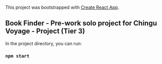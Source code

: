 This project was bootstrapped with [Create React App](https://github.com/facebook/create-react-app).

## Book Finder - Pre-work solo project for Chingu Voyage - Project (Tier 3)

In the project directory, you can run:

### `npm start`
